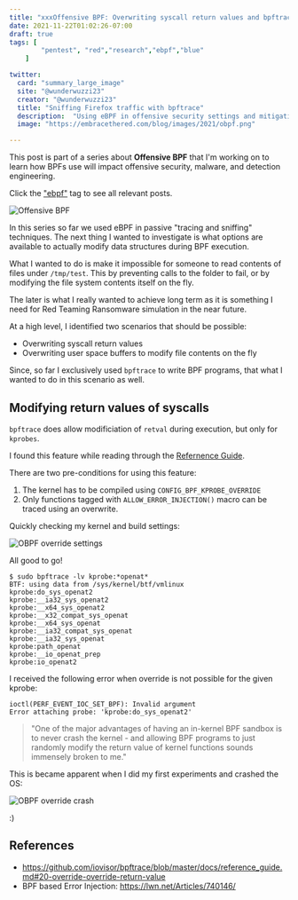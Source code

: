```yaml
---
title: "xxxOffensive BPF: Overwriting syscall return values and bpftrace limitations"
date: 2021-11-22T01:02:26-07:00
draft: true
tags: [
        "pentest", "red","research","ebpf","blue"
    ]

twitter:
  card: "summary_large_image"
  site: "@wunderwuzzi23"
  creator: "@wunderwuzzi23"
  title: "Sniffing Firefox traffic with bpftrace"
  description:  "Using eBPF in offensive security settings and mitigations"
  image: "https://embracethered.com/blog/images/2021/obpf.png"

---
```


This post is part of a series about **Offensive BPF** that I'm working on to learn how BPFs use will impact offensive security, malware, and detection engineering. 

Click the ["ebpf"](/blog/tags/ebpf) tag to see all relevant posts.

![Offensive BPF](/blog/images/2021/offensive-bpf.png)


In this series so far we used eBPF in passive "tracing and sniffing" techniques. The next thing I wanted to investigate is what options are available to actually modify data structures during BPF execution.

What I wanted to do is make it impossible for someone to read contents of files under `/tmp/test`. This by preventing calls to the folder to fail, or by modifying the file system contents itself on the fly. 

The later is what I really wanted to achieve long term as it is something I need for Red Teaming Ransomware simulation in the near future.


At a high level, I identified two scenarios that should be possible:

* Overwriting syscall return values
* Overwriting user space buffers to modify file contents on the fly

Since, so far I exclusively used `bpftrace` to write BPF programs, that what I wanted to do in this scenario as well.


## Modifying return values of syscalls

`bpftrace` does allow modificiation of `retval` during execution, but only for `kprobes`.

I found this feature while reading through the [Refernence Guide](https://github.com/iovisor/bpftrace/blob/master/docs/reference_guide.md#20-override-override-return-value).

There are two pre-conditions for using this feature:
1. The kernel has to be compiled using `CONFIG_BPF_KPROBE_OVERRIDE`
2. Only functions tagged with `ALLOW_ERROR_INJECTION()` macro can be traced using an overwrite.


Quickly checking my kernel and build settings:

![OBPF override settings](/blog/images/2021/obpf-config-override.png)

All good to go!

```
$ sudo bpftrace -lv kprobe:*openat*
BTF: using data from /sys/kernel/btf/vmlinux
kprobe:do_sys_openat2
kprobe:__ia32_sys_openat2
kprobe:__x64_sys_openat2
kprobe:__x32_compat_sys_openat
kprobe:__x64_sys_openat
kprobe:__ia32_compat_sys_openat
kprobe:__ia32_sys_openat
kprobe:path_openat
kprobe:__io_openat_prep
kprobe:io_openat2
```

I received the following error when override is not possible for the given kprobe:

```
ioctl(PERF_EVENT_IOC_SET_BPF): Invalid argument
Error attaching probe: 'kprobe:do_sys_openat2'
```

> "One of the major advantages of having an in-kernel BPF sandbox is to never crash the kernel - and allowing BPF programs to just randomly modify the return value of kernel functions sounds immensely broken to me."

This is became apparent when I did my first experiments and crashed the OS:

![OBPF override crash](/blog/images/2021/obpf-config-crash.png)

:)




## References

* https://github.com/iovisor/bpftrace/blob/master/docs/reference_guide.md#20-override-override-return-value
* BPF based Error Injection: https://lwn.net/Articles/740146/






